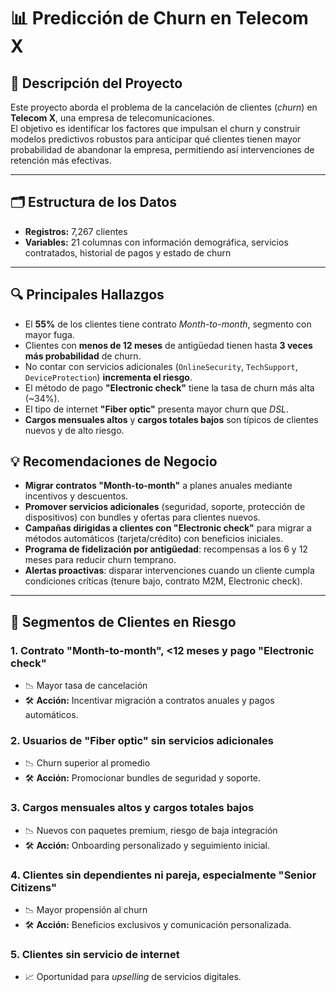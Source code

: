 # 📊 Predicción de Churn en Telecom X

## 📌 Descripción del Proyecto

Este proyecto aborda el problema de la cancelación de clientes (*churn*) en **Telecom X**, una empresa de telecomunicaciones.  
El objetivo es identificar los factores que impulsan el churn y construir modelos predictivos robustos para anticipar qué clientes tienen mayor probabilidad de abandonar la empresa, permitiendo así intervenciones de retención más efectivas.

---

## 🗂️ Estructura de los Datos

- **Registros:** 7,267 clientes  
- **Variables:** 21 columnas con información demográfica, servicios contratados, historial de pagos y estado de churn

---

## 🔍 Principales Hallazgos

- El **55%** de los clientes tiene contrato *Month-to-month*, segmento con mayor fuga.
- Clientes con **menos de 12 meses** de antigüedad tienen hasta **3 veces más probabilidad** de churn.
- No contar con servicios adicionales (`OnlineSecurity`, `TechSupport`, `DeviceProtection`) **incrementa el riesgo**.
- El método de pago **"Electronic check"** tiene la tasa de churn más alta (~34%).
- El tipo de internet **"Fiber optic"** presenta mayor churn que *DSL*.
- **Cargos mensuales altos** y **cargos totales bajos** son típicos de clientes nuevos y de alto riesgo.



## 💡 Recomendaciones de Negocio

- **Migrar contratos "Month-to-month"** a planes anuales mediante incentivos y descuentos.
- **Promover servicios adicionales** (seguridad, soporte, protección de dispositivos) con bundles y ofertas para clientes nuevos.
- **Campañas dirigidas a clientes con "Electronic check"** para migrar a métodos automáticos (tarjeta/crédito) con beneficios iniciales.
- **Programa de fidelización por antigüedad**: recompensas a los 6 y 12 meses para reducir churn temprano.
- **Alertas proactivas**: disparar intervenciones cuando un cliente cumpla condiciones críticas (tenure bajo, contrato M2M, Electronic check).

---

## 🧩 Segmentos de Clientes en Riesgo

### 1. Contrato "Month-to-month", <12 meses y pago "Electronic check"
- 📉 Mayor tasa de cancelación  
- 🛠 **Acción:** Incentivar migración a contratos anuales y pagos automáticos.

### 2. Usuarios de "Fiber optic" sin servicios adicionales
- 📉 Churn superior al promedio  
- 🛠 **Acción:** Promocionar bundles de seguridad y soporte.

### 3. Cargos mensuales altos y cargos totales bajos
- 📉 Nuevos con paquetes premium, riesgo de baja integración  
- 🛠 **Acción:** Onboarding personalizado y seguimiento inicial.

### 4. Clientes sin dependientes ni pareja, especialmente "Senior Citizens"
- 📉 Mayor propensión al churn  
- 🛠 **Acción:** Beneficios exclusivos y comunicación personalizada.

### 5. Clientes sin servicio de internet
- 📈 Oportunidad para *upselling* de servicios digitales.
